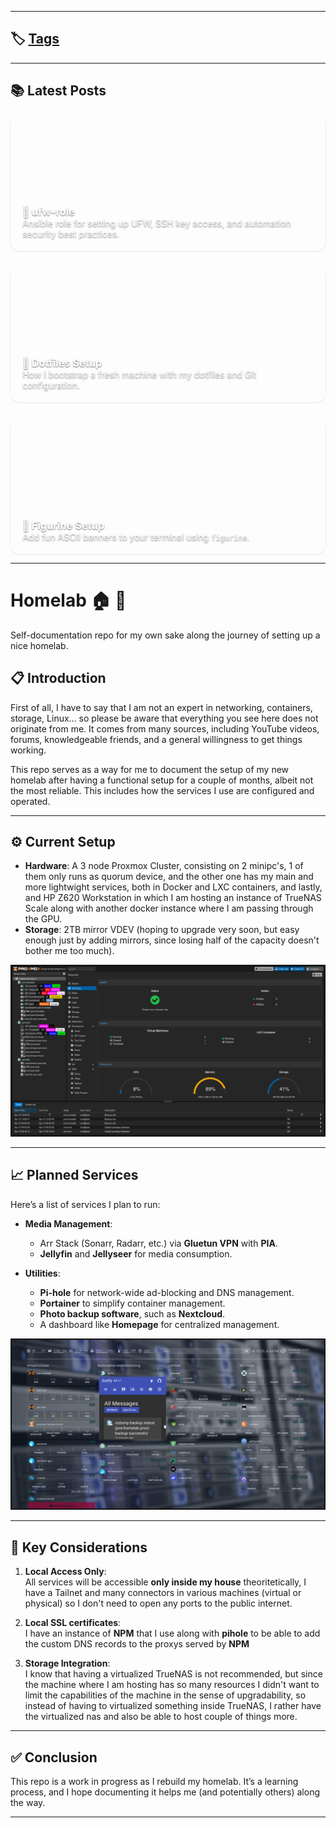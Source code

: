 <style>
.card-grid {
  display: grid;
  grid-template-columns: repeat(auto-fit, minmax(260px, 1fr));
  gap: 1.5rem;
  margin-top: 1rem;
}

.card {
  border-radius: 1rem;
  padding: 1.2rem;
  background-color: var(--md-default-bg-color); /* fallback if no image */
  background-size: cover;
  background-position: center;
  background-repeat: no-repeat;
  color: white;
  box-shadow: 0 1px 3px rgba(0,0,0,0.1);
  transition: 0.2s ease-in-out;
  min-height: 180px;
  display: flex;
  flex-direction: column;
  justify-content: flex-end;
}

.card:hover {
  transform: translateY(-4px);
  box-shadow: 0 4px 12px rgba(0,0,0,0.1);
}

.card h3, .card p {
  margin: 0;
  text-shadow: 0 1px 2px rgba(0,0,0,0.6); /* helps with readability */
}

.card h3 a {
  color: white;
  text-decoration: none;
}
</style>

---

## :label: [Tags](tags/#network)

---

## 📚 Latest Posts

<div class="card-grid">

<div class="card" style="background-image: url('posts/assets/img/ufw-02.jpeg');">
  <h3><a href="posts/post-02-ufw-role"> 🔧 ufw-role</a></h3>
  <p>Ansible role for setting up UFW, SSH key access, and automation security best practices.</p>
</div>

<div class="card" style="background-image: url('posts/assets/img/dotfiles-02.png');">
  <h3><a href="posts/post-03-dotfile-mgmnt"> 💾 Dotfiles Setup</a></h3>
  <p>How I bootstrap a fresh machine with my dotfiles and Git configuration.</p>
</div>

<div class="card" style="background-image: url('posts/assets/img/figurine.png');">
  <h3><a href="posts/post-01-figurine-install"> 🤖 Figurine Setup</a></h3>
  <p>Add fun ASCII banners to your terminal using <code>figurine</code>.</p>
</div>

</div>

---

# **Homelab** :house: :test_tube:

Self-documentation repo for my own sake along the journey of setting up a nice homelab.

<!-- more -->

## :clipboard: Introduction

First of all, I have to say that I am not an expert in networking, containers, storage, Linux... so please be aware that everything you see here does not originate from me. It comes from many sources, including YouTube videos, forums, knowledgeable friends, and a general willingness to get things working.

This repo serves as a way for me to document the setup of my new homelab after having a functional setup for a couple of months, albeit not the most reliable. This includes how the services I use are configured and operated.

---

## :gear: Current Setup

- **Hardware**: A 3 node Proxmox Cluster, consisting on 2 minipc's, 1 of them only runs as quorum device, and the other one has my main and more lightwight services, both in Docker
and LXC containers, and lastly, and HP Z620 Workstation in which I am hosting an instance of TrueNAS Scale along with another docker instance where I am passing through the GPU. 
- **Storage**: 2TB mirror VDEV (hoping to upgrade very soon, but easy enough just by adding mirrors, since losing half of the capacity doesn't bother me too much).

![proxmox](posts/assets/img/proxmox.png)

---

## :chart_with_upwards_trend: Planned Services

Here’s a list of services I plan to run:

- **Media Management**:
  - Arr Stack (Sonarr, Radarr, etc.) via **Gluetun VPN** with **PIA**.
  - **Jellyfin** and **Jellyseer** for media consumption.

- **Utilities**:
  - **Pi-hole** for network-wide ad-blocking and DNS management.
  - **Portainer** to simplify container management.
  - **Photo backup software**, such as **Nextcloud**.
  - A dashboard like **Homepage** for centralized management.

![homepage](posts/assets/img/homepage.png)

---

## :construction: Key Considerations

1. **Local Access Only**:  
   All services will be accessible **only inside my house** theoritetically, I have a Tailnet and many connectors in various machines (virtual or physical) so I don't need
   to open any ports to the public internet.

2. **Local SSL certificates**:  
   I have an instance of **NPM** that I use along with **pihole** to be able to add the custom DNS records to the proxys served by **NPM**

3. **Storage Integration**:  
   I know that having a virtualized TrueNAS is not recommended, but since the machine where I am hosting has so many resources I didn't  want to limit the capabilities of the machine
   in the sense of upgradability, so instead of having to virtualized something inside TrueNAS, I rather have the virtualized nas and also be able to host couple of things more.  

---

## :white_check_mark: Conclusion

This repo is a work in progress as I rebuild my homelab. It’s a learning process, and I hope documenting it helps me (and potentially others) along the way.

---